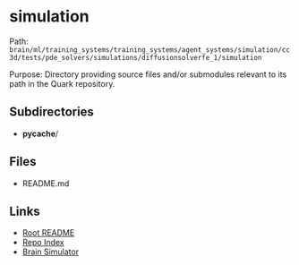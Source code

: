 # simulation

Path: `brain/ml/training_systems/training_systems/agent_systems/simulation/cc3d/tests/pde_solvers/simulations/diffusionsolverfe_1/simulation`

Purpose: Directory providing source files and/or submodules relevant to its path in the Quark repository.

## Subdirectories
- __pycache__/

## Files
- README.md

## Links
- [Root README](../../../../../../../../../../../README.md)
- [Repo Index](../../../../../../../../../../../repo_index.json)
- [Brain Simulator](../../../../../../../../../../../brain/architecture/brain_simulator.py)
